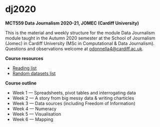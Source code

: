 # dj2020

**MCT559 Data Journalism 2020-21, JOMEC (Cardiff University)**

This is the material and weekly structure for the module Data Journalism module taught in the Autumn 2020 semester at the School of Journalism (Jomec) in Cardiff University (MSc in Computational & Data Journalism). Questions and observations welcome at odonnella4@cardiff.ac.uk.

**Course resources**
- [Reading list](https://docs.google.com/document/d/15dNzLex3VdkcRjcXvyc8mKoXOFhBJHl2kVZeCUICLfQ/edit?usp=sharing)
- [Random datasets list](https://docs.google.com/document/d/1jwWhnAXX1ctCH7C4Q3De6Za8PV5Xo61gCfeMVOeIUTg/edit?usp=sharing)

**Course outline**
- Week 1 — Spreadsheets, pivot tables and interrogating data
- Week 2 — A story from big messy data & writing charticles
- Week 3 — Data sources (including Freedom of Information)
- Week 4 — Numeracy
- Week 5 — Visualisation
- Week 6 — Mapping
